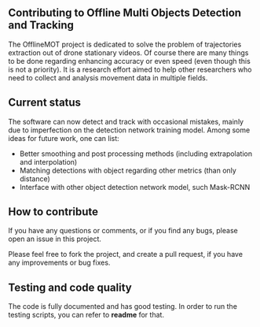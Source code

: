 Contributing to Offline Multi Objects Detection and Tracking
-----------------

The OfflineMOT project is dedicated to solve the problem of 
trajectories extraction out of drone stationary videos. Of course
there are many things to be done regarding enhancing accuracy or even 
speed (even though this is not a priority). It is a research effort
aimed to help other researchers who need to collect and analysis movement data 
in multiple fields.

Current status
----------------

The software can now detect and track with occasional mistakes, mainly due
to imperfection on the detection network training model. Among some ideas
for future work, one can list:

* Better smoothing and post processing methods (including extrapolation and interpolation)
* Matching detections with object regarding other metrics (than only distance)
* Interface with other object detection network model, such Mask-RCNN

How to contribute
-----------------

If you have any questions or comments, or if you find any bugs, please open an issue in this project. 

Please feel free to fork the project, and create a pull request, if you have any improvements or bug fixes. 

Testing and code quality
------------------------

The code is fully documented and has good testing. In order to run the 
testing scripts, you can refer to **readme** for that. 


<!---
Style Guide
-->